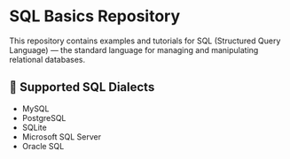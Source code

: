 # SQL Basics Repository

This repository contains examples and tutorials for SQL (Structured Query Language) — the standard language for managing and manipulating relational databases.

## 🔹 Supported SQL Dialects
- MySQL
- PostgreSQL
- SQLite
- Microsoft SQL Server
- Oracle SQL
